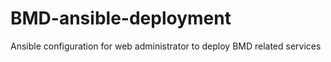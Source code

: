 # BMD-ansible-deployment
Ansible configuration for web administrator to deploy BMD related services
